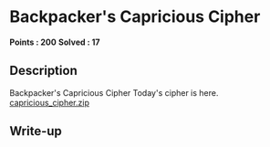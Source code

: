 # Backpacker's Capricious Cipher

**Points : 200**
**Solved : 17**

## Description

Backpacker's Capricious Cipher
Today's cipher is here.
[capricious_cipher.zip](capricious_cipher.zip)

## Write-up

